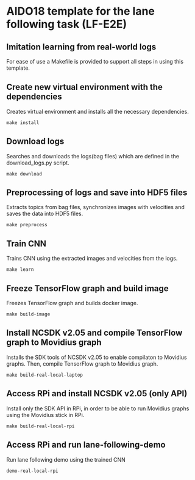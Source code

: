 # AIDO18 template for the lane following task (LF-E2E)

## Imitation learning from real-world logs


For ease of use a Makefile is provided to support all steps in using this template. 


## Create new virtual environment with the dependencies

Creates virtual environment and installs all the necessary dependencies.

```
make install
``` 

## Download logs

Searches and downloads the logs(bag files) which are defined in the download_logs.py script.

```
make download
```

## Preprocessing of logs and save into HDF5 files

Extracts topics from bag files, synchronizes images with velocities and saves the data into HDF5 files.

```
make preprocess
```

## Train CNN

Trains CNN using the extracted images and velocities from the logs.

```
make learn
``` 

## Freeze TensorFlow graph and build image

Freezes TensorFlow graph and builds docker image.

```
make build-image
```

## Install NCSDK v2.05 and compile TensorFlow graph to Movidius graph

Installs the SDK tools of NCSDK v2.05 to enable compilaton to Movidius graphs. Then, compile TensorFlow graph to Movidius graph. 

```
make build-real-local-laptop
```

## Access RPi and install NCSDK v2.05 (only API)

Install only the SDK API in RPi, in order to be able to run Movidius graphs using the Movidius stick in RPi.

```
make build-real-local-rpi
```

## Access RPi and run lane-following-demo

Run lane following demo using the trained CNN

```
demo-real-local-rpi
```

